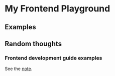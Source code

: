 # My Frontend Playground

## Examples



## Random thoughts

### Frontend development guide examples

See the [note](https://modelhousetech.notion.site/Frontend-Development-Guidebook-e7a6a21ee65d4ad78e2d636d0ab7c3f1?pvs=4).
